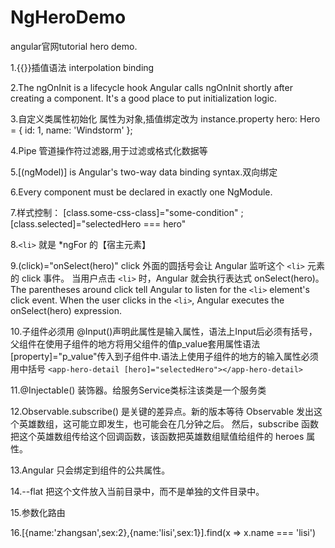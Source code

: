 # NgHeroDemo
angular官网tutorial  hero demo.

1.{{}}插值语法  interpolation binding 

2.The ngOnInit is a lifecycle hook Angular calls ngOnInit shortly after creating a component. It's a good place to put initialization logic.

3.自定义类属性初始化    属性为对象,插值绑定改为 instance.property
hero: Hero = {
    id: 1,
    name: 'Windstorm'
 };

4.Pipe 管道操作符过滤器,用于过滤或格式化数据等

5.[(ngModel)] is Angular's two-way data binding syntax.双向绑定

6.Every component must be declared in exactly one NgModule.

7.样式控制： [class.some-css-class]="some-condition" ;[class.selected]="selectedHero === hero"

8.```<li>``` 就是 *ngFor 的【宿主元素】

9.(click)="onSelect(hero)" click 外面的圆括号会让 Angular 监听这个 ```<li>``` 元素的 click 事件。 当用户点击 ```<li>``` 时，Angular 就会执行表达式 onSelect(hero)。The parentheses around click tell Angular to listen for the ```<li>``` element's click event. When the user clicks in the ```<li>```, Angular executes the onSelect(hero) expression.

10.子组件必须用 @Input()声明此属性是输入属性，语法上Input后必须有括号，父组件在使用子组件的地方将用父组件的值p_value套用属性语法[property]="p_value"传入到子组件中.语法上使用子组件的地方的输入属性必须用中括号 ```<app-hero-detail [hero]="selectedHero"></app-hero-detail>```

11.@Injectable() 装饰器。给服务Service类标注该类是一个服务类

12.Observable.subscribe() 是关键的差异点。新的版本等待 Observable 发出这个英雄数组，这可能立即发生，也可能会在几分钟之后。 然后，subscribe 函数把这个英雄数组传给这个回调函数，该函数把英雄数组赋值给组件的 heroes 属性。 

13.Angular 只会绑定到组件的公共属性。

14.--flat 把这个文件放入当前目录中，而不是单独的文件目录中。

15.参数化路由

16.[{name:'zhangsan',sex:2},{name:'lisi',sex:1}].find(x => x.name === 'lisi')
